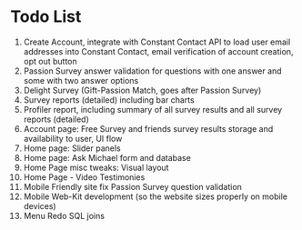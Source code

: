 # Todo List

1. Create Account, integrate with Constant Contact API to load user email addresses into Constant Contact, email verification of account creation, opt out button
2. Passion Survey answer validation for questions with one answer and some with two answer options
3. Delight Survey (Gift-Passion Match, goes after Passion Survey)
4. Survey reports (detailed) including bar charts
5. Profiler report, including summary of all survey results and all survey reports (detailed)
6. Account page: Free Survey and friends survey results storage and availability to user, UI flow
7. Home page: Slider panels
8. Home page: Ask Michael form and database
9. Home Page misc tweaks: Visual layout
10. Home Page - Video Testimonies
11. Mobile Friendly site fix Passion Survey question validation
12. Mobile Web-Kit development (so the website sizes properly on mobile devices)
13. Menu Redo SQL joins